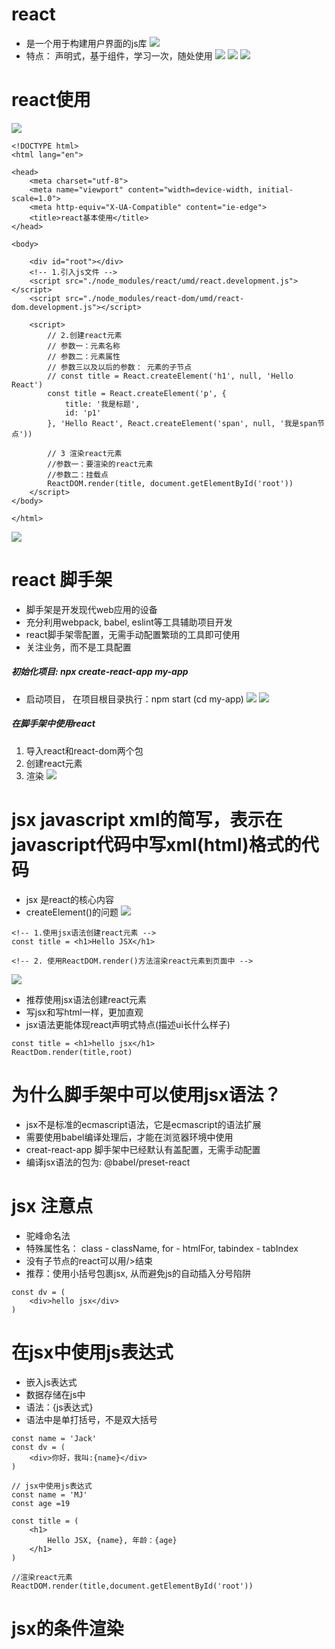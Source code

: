 # react
* 是一个用于构建用户界面的js库
![](./noteimage/react.png)
* 特点： 声明式，基于组件，学习一次，随处使用
![](/noteimage/%E5%A3%B0%E6%98%8E%E5%BC%8F.png)
![](./noteimage/%E5%9F%BA%E4%BA%8E%E7%BB%84%E4%BB%B6.png)
![](./noteimage/%E9%9A%8F%E5%A4%84%E7%94%A8.png)

# react使用
![](./noteimage/react%E4%BD%BF%E7%94%A8.png)
```
<!DOCTYPE html>
<html lang="en">

<head>
    <meta charset="utf-8">
    <meta name="viewport" content="width=device-width, initial-scale=1.0">
    <meta http-equiv="X-UA-Compatible" content="ie-edge">
    <title>react基本使用</title>
</head>

<body>

    <div id="root"></div>
    <!-- 1.引入js文件 -->
    <script src="./node_modules/react/umd/react.development.js"></script>
    <script src="./node_modules/react-dom/umd/react-dom.development.js"></script>

    <script>
        // 2.创建react元素
        // 参数一：元素名称
        // 参数二：元素属性
        // 参数三以及以后的参数： 元素的子节点
        // const title = React.createElement('h1', null, 'Hello React')
        const title = React.createElement('p', {
            title: '我是标题',
            id: 'p1'
        }, 'Hello React', React.createElement('span', null, '我是span节点'))

        // 3 渲染react元素
        //参数一：要渲染的react元素
        //参数二：挂载点
        ReactDOM.render(title, document.getElementById('root'))
    </script>
</body>

</html>
```
![](./noteimage/react%E5%9F%BA%E6%9C%AC%E4%BD%BF%E7%94%A8.png)

# react 脚手架
* 脚手架是开发现代web应用的设备
* 充分利用webpack, babel, eslint等工具辅助项目开发
* react脚手架零配置，无需手动配置繁琐的工具即可使用
* 关注业务，而不是工具配置

##### 初始化项目: npx create-react-app my-app
* 启动项目， 在项目根目录执行：npm start (cd my-app)
![](./noteimage/npx.png)
![](./noteimage/npmcmd.png)

##### 在脚手架中使用react
1. 导入react和react-dom两个包
2. 创建react元素
3. 渲染
![](./noteimage/reactsummary.png)

# jsx javascript xml的简写，表示在javascript代码中写xml(html)格式的代码
* jsx 是react的核心内容
* createElement()的问题
![](./noteimage/jsx.png)
```
<!-- 1.使用jsx语法创建react元素 -->
const title = <h1>Hello JSX</h1>

<!-- 2. 使用ReactDOM.render()方法渲染react元素到页面中 -->
```
![](./noteimage/jsxUse.png)
* 推荐使用jsx语法创建react元素
* 写jsx和写html一样，更加直观
* jsx语法更能体现react声明式特点(描述ui长什么样子)
```
const title = <h1>hello jsx</h1>
ReactDom.render(title,root)
```
# 为什么脚手架中可以使用jsx语法？
* jsx不是标准的ecmascript语法，它是ecmascript的语法扩展
* 需要使用babel编译处理后，才能在浏览器环境中使用
* creat-react-app 脚手架中已经默认有盖配置，无需手动配置
* 编译jsx语法的包为: @babel/preset-react

# jsx 注意点
* 驼峰命名法
* 特殊属性名： class - className, for - htmlFor, tabindex - tabIndex
* 没有子节点的react可以用/>结束
* 推荐：使用小括号包裹jsx, 从而避免js的自动插入分号陷阱
```
const dv = (
    <div>hello jsx</div>
)
```

# 在jsx中使用js表达式
* 嵌入js表达式
* 数据存储在js中
* 语法：{js表达式}
* 语法中是单打括号，不是双大括号
```
const name = 'Jack'
const dv = (
    <div>你好，我叫:{name}</div>
)
```

```
// jsx中使用js表达式
const name = 'MJ'
const age =19

const title = (
    <h1>
        Hello JSX, {name}, 年龄：{age}
    </h1>
)

//渲染react元素
ReactDOM.render(title,document.getElementById('root'))
```

# jsx的条件渲染
